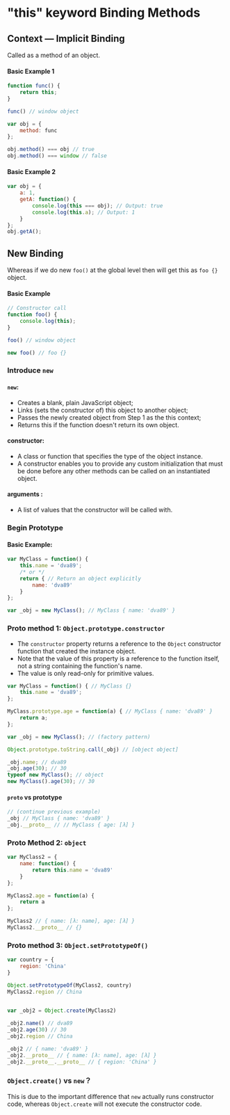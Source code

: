 # "this" keyword Binding Methods

## Context — Implicit Binding

Called as a method of an object.

#### Basic Example 1

```javascript
function func() {
	return this;
}

func() // window object

var obj = {
	method: func
};

obj.method() === obj // true
obj.method() === window // false
```

#### Basic Example 2

```javascript
var obj = {
	a: 1,
	getA: function() {
		console.log(this === obj); // Output: true 
		console.log(this.a); // Output: 1
	}
};
obj.getA();
```

## New Binding

Whereas if we do new `foo()` at the global level then will get this as `foo {}` object.

#### Basic Example

```javascript
// Constructor call
function foo() {
	console.log(this);
}

foo() // window object

new foo() // foo {}
```

### Introduce `new`

#### `new`: 

* Creates a blank, plain JavaScript object; 
* Links \(sets the constructor of\) this object to another object; 
* Passes the newly created object from Step 1 as the this context; 
* Returns this if the function doesn't return its own object.

#### constructor:

* A class or function that specifies the type of the object instance. 
* A constructor enables you to provide any custom initialization that must be done before any other methods can be called on an instantiated object.

#### arguments :

* A list of values that the constructor will be called with.

### Begin Prototype

#### Basic Example:

```javascript
var MyClass = function() {
	this.name = 'dva89';
	/* or */
	return { // Return an object explicitly
		name: 'dva89'
	}
};

var _obj = new MyClass(); // MyClass { name: 'dva89' }
```

### Proto method 1: `Object.prototype.constructor`

* The `constructor` property returns a reference to the `Object` constructor function that created the instance object.
* Note that the value of this property is a reference to the function itself, not a string containing the function's name.
* The value is only read-only for primitive values.

```javascript
var MyClass = function() { // MyClass {}
	this.name = 'dva89';
};

MyClass.prototype.age = function(a) { // MyClass { name: 'dva89' }
	return a;
};

var _obj = new MyClass(); // (factory pattern)

Object.prototype.toString.call(_obj) // [object object]

_obj.name; // dva89
_obj.age(30); // 30
typeof new MyClass(); // object
new MyClass().age(30); // 30
```

#### `proto` vs prototype

```javascript
// (continue previous example)
_obj // MyClass { name: 'dva89' }
_obj.__proto__ // // MyClass { age: [λ] }
```

### Proto Method 2:  `object`

```javascript
var MyClass2 = {
	name: function() {
		return this.name = 'dva89'
	}
};

MyClass2.age = function(a) {
	return a
};

MyClass2 // ​​​​​{ name: [λ: name], age: [λ] }​​​​​
MyClass2.__proto__ // {}
```

### Proto method 3: `Object.setPrototypeOf()`

```javascript
var country = {
	region: 'China'
}

Object.setPrototypeOf(MyClass2, country)
MyClass2.region // China


var _obj2 = Object.create(MyClass2)
 
_obj2.name() // dva89
_obj2.age(30) // 30
_obj2.region // China

_obj2 // { name: 'dva89' }
_obj2.__proto__ // ​​​​​{ name: [λ: name], age: [λ] }​​​​​
_obj2.__proto__.__proto__ // { region: 'China' }
```

### `Object.create()` vs `new`？

This is due to the important difference that `new` actually runs constructor code, whereas `Object.create` will not execute the constructor code.


